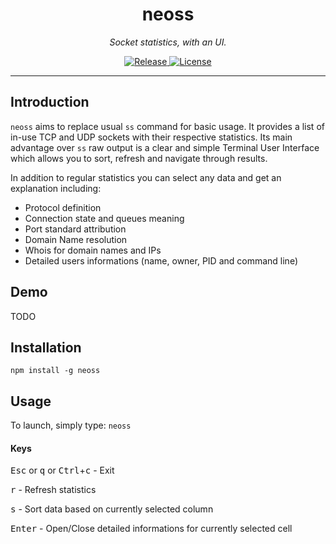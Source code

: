 <div align="center">
    <h1>neoss</h1>
    <i>Socket statistics, with an UI.</i>
</div>
<p align="center">
<a href="https://img.shields.io/github/v/release/pablolec/neoss" target="_blank">
    <img src="https://img.shields.io/github/v/release/pablolec/neoss" alt="Release">
</a>
<a href="https://github.com/PabloLec/neoss/blob/main/LICENSE" target="_blank">
    <img src="https://img.shields.io/github/license/pablolec/neoss" alt="License">
</a>
</p>


---

## Introduction

`neoss` aims to replace usual `ss` command for basic usage. It provides a list of in-use TCP and UDP sockets with their respective statistics.
Its main advantage over `ss` raw output is a clear and simple Terminal User Interface which allows you to sort, refresh and navigate through results.

In addition to regular statistics you can select any data and get an explanation including:

- Protocol definition
- Connection state and queues meaning
- Port standard attribution
- Domain Name resolution
- Whois for domain names and IPs
- Detailed users informations (name, owner, PID and command line)

## Demo

TODO

## Installation

```npm install -g neoss```

## Usage

To launch, simply type: ```neoss```

#### Keys
<kbd>Esc</kbd> or <kbd>q</kbd> or <kbd>Ctrl</kbd>+<kbd>c</kbd> - Exit

<kbd>r</kbd> - Refresh statistics

<kbd>s</kbd> - Sort data based on currently selected column

<kbd>Enter</kbd> - Open/Close detailed informations for currently selected cell

